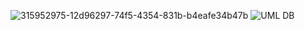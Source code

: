 ![315952975-12d96297-74f5-4354-831b-b4eafe34b47b](https://github.com/ismocgn7/Hotelreservierung/assets/99317089/3b9d7f69-c47a-4ed4-8cf7-e7561a19db5d)
![UML DB](https://github.com/ismocgn7/Hotelreservierung/assets/99317089/e342bb38-9292-48b8-9d84-ca6c8c445d5b)
